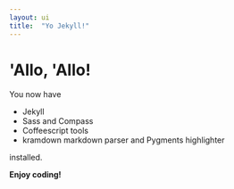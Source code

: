 ```yaml
---
layout: ui
title:  "Yo Jekyll!"
---
```


# 'Allo, 'Allo!

You now have

- Jekyll
- Sass and Compass
- Coffeescript tools
- kramdown markdown parser and Pygments highlighter

installed.

**Enjoy coding!**
